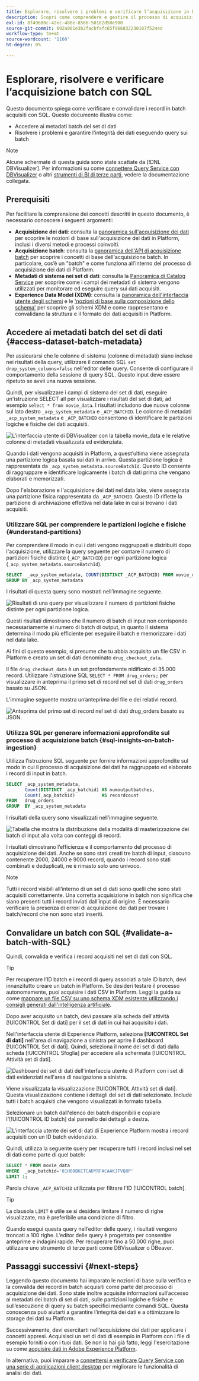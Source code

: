 ```yaml
---
title: Esplorare, risolvere i problemi e verificare l’acquisizione in batch con SQL
description: Scopri come comprendere e gestire il processo di acquisizione dei dati in Adobe Experience Platform. Questo documento include come verificare i batch ed eseguire query sui dati acquisiti.
exl-id: 8f49680c-42ec-488e-8586-50182d50e900
source-git-commit: 692a061e3b2facbfafc65f966832230187f5244d
workflow-type: tm+mt
source-wordcount: '1160'
ht-degree: 0%

---
```


# Esplorare, risolvere e verificare l’acquisizione batch con SQL

Questo documento spiega come verificare e convalidare i record in batch acquisiti con SQL. Questo documento illustra come:

- Accedere ai metadati batch del set di dati
- Risolvere i problemi e garantire l&#39;integrità dei dati eseguendo query sui batch

>[!NOTE]
>
>Alcune schermate di questa guida sono state scattate da [!DNL DBVisualizer]. Per informazioni su come [connettere Query Service con DBVisualizer](../clients/dbvisulaizer.md) o altri [strumenti di BI di terze parti](../clients/overview.md), vedere la documentazione collegata.

## Prerequisiti

Per facilitare la comprensione dei concetti descritti in questo documento, è necessario conoscere i seguenti argomenti:

- **Acquisizione dei dati**: consulta la [panoramica sull&#39;acquisizione dei dati](../../ingestion/home.md) per scoprire le nozioni di base sull&#39;acquisizione dei dati in Platform, inclusi i diversi metodi e processi coinvolti.
- **Acquisizione batch**: consulta la [panoramica dell&#39;API di acquisizione batch](../../ingestion/batch-ingestion/overview.md) per scoprire i concetti di base dell&#39;acquisizione batch. In particolare, cos’è un &quot;batch&quot; e come funziona all’interno del processo di acquisizione dei dati di Platform.
- **Metadati di sistema nei set di dati**: consulta la [Panoramica di Catalog Service](../../catalog/home.md) per scoprire come i campi dei metadati di sistema vengono utilizzati per monitorare ed eseguire query sui dati acquisiti.
- **Experience Data Model (XDM)**: consulta la [panoramica dell&#39;interfaccia utente degli schemi](../../xdm/ui/overview.md) e le [&#39;nozioni di base sulla composizione dello schema&#39;](../../xdm/schema/composition.md) per scoprire gli schemi XDM e come rappresentano e convalidano la struttura e il formato dei dati acquisiti in Platform.

## Accedere ai metadati batch del set di dati {#access-dataset-batch-metadata}

Per assicurarsi che le colonne di sistema (colonne di metadati) siano incluse nei risultati della query, utilizzare il comando SQL `set drop_system_columns=false` nell&#39;editor delle query. Consente di configurare il comportamento della sessione di query SQL. Questo input deve essere ripetuto se avvii una nuova sessione.

Quindi, per visualizzare i campi di sistema del set di dati, eseguire un&#39;istruzione SELECT all per visualizzare i risultati del set di dati, ad esempio `select * from movie_data`. I risultati includono due nuove colonne sul lato destro `_acp_system_metadata` e `_ACP_BATCHID`. Le colonne di metadati `_acp_system_metadata` e `_ACP_BATCHID` consentono di identificare le partizioni logiche e fisiche dei dati acquisiti.

![L&#39;interfaccia utente di DBVisualizer con la tabella movie_data e le relative colonne di metadati visualizzata ed evidenziata.](../images/use-cases/movie_data-table-with-metadata-columns.png)

Quando i dati vengono acquisiti in Platform, a quest’ultima viene assegnata una partizione logica basata sui dati in arrivo. Questa partizione logica è rappresentata da `_acp_system_metadata.sourceBatchId`. Questo ID consente di raggruppare e identificare logicamente i batch di dati prima che vengano elaborati e memorizzati.

Dopo l&#39;elaborazione e l&#39;acquisizione dei dati nel data lake, viene assegnata una partizione fisica rappresentata da `_ACP_BATCHID`. Questo ID riflette la partizione di archiviazione effettiva nel data lake in cui si trovano i dati acquisiti.

### Utilizzare SQL per comprendere le partizioni logiche e fisiche {#understand-partitions}

Per comprendere il modo in cui i dati vengono raggruppati e distribuiti dopo l&#39;acquisizione, utilizzare la query seguente per contare il numero di partizioni fisiche distinte (`_ACP_BATCHID`) per ogni partizione logica (`_acp_system_metadata.sourceBatchId`).

```SQL
SELECT  _acp_system_metadata, COUNT(DISTINCT _ACP_BATCHID) FROM movie_data
GROUP BY _acp_system_metadata
```

I risultati di questa query sono mostrati nell’immagine seguente.

![Risultati di una query per visualizzare il numero di partizioni fisiche distinte per ogni partizione logica.](../images/use-cases/logical-and-physical-partition-count.png)

Questi risultati dimostrano che il numero di batch di input non corrisponde necessariamente al numero di batch di output, in quanto il sistema determina il modo più efficiente per eseguire il batch e memorizzare i dati nel data lake.

Ai fini di questo esempio, si presume che tu abbia acquisito un file CSV in Platform e creato un set di dati denominato `drug_checkout_data`.

Il file `drug_checkout_data` è un set profondamente nidificato di 35.000 record. Utilizzare l&#39;istruzione SQL `SELECT * FROM drug_orders;` per visualizzare in anteprima il primo set di record nel set di dati `drug_orders` basato su JSON.

L’immagine seguente mostra un’anteprima del file e dei relativi record.

![Anteprima del primo set di record nel set di dati drug_orders basato su JSON.](../images/use-cases/drug-orders-preview.png)

### Utilizza SQL per generare informazioni approfondite sul processo di acquisizione batch {#sql-insights-on-batch-ingestion}

Utilizza l’istruzione SQL seguente per fornire informazioni approfondite sul modo in cui il processo di acquisizione dei dati ha raggruppato ed elaborato i record di input in batch.

```sql
SELECT _acp_system_metadata,
       Count(DISTINCT _acp_batchid) AS numoutputbatches,
       Count(_acp_batchid)          AS recordcount
FROM   drug_orders
GROUP  BY _acp_system_metadata 
```

I risultati della query sono visualizzati nell’immagine seguente.

![Tabella che mostra la distribuzione della modalità di masterizzazione dei batch di input alla volta con conteggi di record.](../images/use-cases/distribution-of-input-batches.png)

I risultati dimostrano l’efficienza e il comportamento del processo di acquisizione dei dati. Anche se sono stati creati tre batch di input, ciascuno contenente 2000, 24000 e 9000 record, quando i record sono stati combinati e deduplicati, ne è rimasto solo uno univoco.

>[!NOTE]
>
>Tutti i record visibili all’interno di un set di dati sono quelli che sono stati acquisiti correttamente. Una corretta acquisizione in batch non significa che siano presenti tutti i record inviati dall’input di origine. È necessario verificare la presenza di errori di acquisizione dei dati per trovare i batch/record che non sono stati inseriti.

## Convalidare un batch con SQL {#validate-a-batch-with-SQL}

Quindi, convalida e verifica i record acquisiti nel set di dati con SQL.

>[!TIP]
>
>Per recuperare l’ID batch e i record di query associati a tale ID batch, devi innanzitutto creare un batch in Platform. Se desideri testare il processo autonomamente, puoi acquisire i dati CSV in Platform. Leggi la guida su come [mappare un file CSV su uno schema XDM esistente utilizzando i consigli generati dall&#39;intelligenza artificiale](../../ingestion/tutorials/map-csv/recommendations.md).

Dopo aver acquisito un batch, devi passare alla scheda dell&#39;attività [!UICONTROL Set di dati] per il set di dati in cui hai acquisito i dati.

Nell&#39;interfaccia utente di Experience Platform, seleziona **[!UICONTROL Set di dati]** nell&#39;area di navigazione a sinistra per aprire il dashboard [!UICONTROL Set di dati]. Quindi, seleziona il nome del set di dati dalla scheda [!UICONTROL Sfoglia] per accedere alla schermata [!UICONTROL Attività set di dati].

![Dashboard dei set di dati dell&#39;interfaccia utente di Platform con i set di dati evidenziati nell&#39;area di navigazione a sinistra.](../images/use-cases/datasets-workspace.png)

Viene visualizzata la visualizzazione [!UICONTROL Attività set di dati]. Questa visualizzazione contiene i dettagli del set di dati selezionato. Include tutti i batch acquisiti che vengono visualizzati in formato tabella.

Selezionare un batch dall&#39;elenco dei batch disponibili e copiare l&#39;[!UICONTROL ID batch] dal pannello dei dettagli a destra.

![L&#39;interfaccia utente dei set di dati di Experience Platform mostra i record acquisiti con un ID batch evidenziato.](../images/use-cases/batch-id.png)

Quindi, utilizza la seguente query per recuperare tutti i record inclusi nel set di dati come parte di quel batch:

```sql
SELECT * FROM movie_data
WHERE  _acp_batchid='01H00BKCTCADYRFACAAKJTVQ8P' 
LIMIT 1;
```

Parola chiave `_ACP_BATCHID` utilizzata per filtrare l&#39;ID [!UICONTROL batch].

>[!TIP]
>
>La clausola `LIMIT` è utile se si desidera limitare il numero di righe visualizzate, ma è preferibile una condizione di filtro.

Quando esegui questa query nell’editor delle query, i risultati vengono troncati a 100 righe. L’editor delle query è progettato per consentire anteprime e indagini rapide. Per recuperare fino a 50.000 righe, puoi utilizzare uno strumento di terze parti come DBVisualizer o DBeaver.

## Passaggi successivi {#next-steps}

Leggendo questo documento hai imparato le nozioni di base sulla verifica e la convalida dei record in batch acquisiti come parte del processo di acquisizione dei dati. Sono state inoltre acquisite informazioni sull’accesso ai metadati dei batch di set di dati, sulle partizioni logiche e fisiche e sull’esecuzione di query su batch specifici mediante comandi SQL. Questa conoscenza può aiutarti a garantire l’integrità dei dati e a ottimizzare lo storage dei dati su Platform.

Successivamente, devi esercitarti nell’acquisizione dei dati per applicare i concetti appresi. Acquisisci un set di dati di esempio in Platform con i file di esempio forniti o con i tuoi dati. Se non lo hai già fatto, leggi l&#39;esercitazione su come [acquisire dati in Adobe Experience Platform](../../ingestion/tutorials/ingest-batch-data.md).

In alternativa, puoi imparare a [connettersi e verificare Query Service con una serie di applicazioni client desktop](../clients/overview.md) per migliorare le funzionalità di analisi dei dati.
